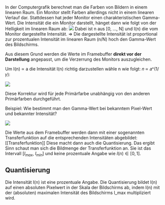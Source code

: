In der Computergrafik berechnet man die Farben von Bildern in einem linearen Raum.
Ein Monitor stellt Farben allerdings nicht in einem linearen Verlauf dar.
Stattdessen hat jeder Monitor einen charakteristischen Gamma-Wert.
Die Intensität die ein Monitor darstellt, hänget dann wie folgt von der Helligkeit im linearen Raum ab:
![](monitor_intensity_correlation.png)
Dabei ist n aus \[0, ..., N\]  und I(n) die vom Monitor dargestellte Intensität.
	=> Die dargestellte Intensität ist proportional zur prozentualen Intensität im linearen Raum (n/N) hoch den Gamma-Wert des Bildschirms.

Aus diesem Grund werden die Werte im Framebuffer **direkt vor der Darstellung** angepasst, um die Verzerrung des Monitors auszugleichen.

Um I(n) ∝ a die Intensität I(n) richtig  darzustellen wähle n wie folgt: 𝑛 ∝ 𝑎^(1/𝛾):

![](gamma_correction.png)

Diese Korrektur wird für jede Primärfarbe unabhängig von den anderen Primärfarben durchgeführt.

Beispiel: Wie bestimmt man den Gamma-Wert bei bekanntem Pixel-Wert und bekannter Intensität?

![](determine_gamma_example.png)

Die Werte aus dem Framebuffer werden dann mit einer sogenannten Transferfunktion auf die entsprechenden Intensitäten abgebildet:
[[Transferfunktion]] 
Diese macht dann auch die Quantisierung.
Das ergibt Sinn schaut man sich die Bildmenge der Transferfunktion an.
Sie ist das Intervall $[I_{max}$, $I_{min}]$ und keine prozentuale Angabe wie $I(n) \in [0,1]$.

## Quantisierung

Die Intensität I(n) ist eine prozentuale Angabe. Die Quantisierung bildet I(n) auf einen absoluten Pixelwert in der Skala der Bildschirms ab, indem I(n) mit der (absoluten) maximalen Intensität des Bildschirms I_max multipliziert wird.
